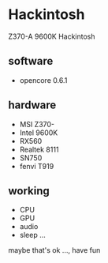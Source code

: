 # Hackintosh
Z370-A 9600K Hackintosh

## software 
  - opencore 0.6.1

## hardware
  - MSI Z370-
  - Intel 9600K
  - RX560
  - Realtek 8111
  - SN750
  - fenvi T919
  

## working 
  - CPU 
  - GPU
  - audio
  - sleep
  ...
  
  
  
maybe that's ok ..., have fun
